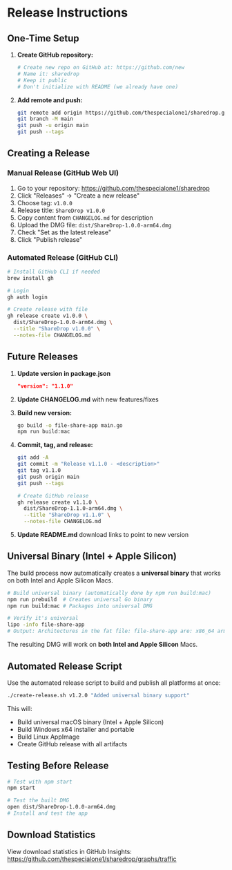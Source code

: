 # Release Instructions

## One-Time Setup

1. **Create GitHub repository:**
   ```bash
   # Create new repo on GitHub at: https://github.com/new
   # Name it: sharedrop
   # Keep it public
   # Don't initialize with README (we already have one)
   ```

2. **Add remote and push:**
   ```bash
   git remote add origin https://github.com/thespecialone1/sharedrop.git
   git branch -M main
   git push -u origin main
   git push --tags
   ```

## Creating a Release

### Manual Release (GitHub Web UI)

1. Go to your repository: https://github.com/thespecialone1/sharedrop
2. Click "Releases" → "Create a new release"
3. Choose tag: `v1.0.0`
4. Release title: `ShareDrop v1.0.0`
5. Copy content from `CHANGELOG.md` for description
6. Upload the DMG file: `dist/ShareDrop-1.0.0-arm64.dmg`
7. Check "Set as the latest release"
8. Click "Publish release"

### Automated Release (GitHub CLI)

```bash
# Install GitHub CLI if needed
brew install gh

# Login
gh auth login

# Create release with file
gh release create v1.0.0 \
  dist/ShareDrop-1.0.0-arm64.dmg \
  --title "ShareDrop v1.0.0" \
  --notes-file CHANGELOG.md
```

## Future Releases

1. **Update version in package.json**
   ```json
   "version": "1.1.0"
   ```

2. **Update CHANGELOG.md** with new features/fixes

3. **Build new version:**
   ```bash
   go build -o file-share-app main.go
   npm run build:mac
   ```

4. **Commit, tag, and release:**
   ```bash
   git add -A
   git commit -m "Release v1.1.0 - <description>"
   git tag v1.1.0
   git push origin main
   git push --tags
   
   # Create GitHub release
   gh release create v1.1.0 \
     dist/ShareDrop-1.1.0-arm64.dmg \
     --title "ShareDrop v1.1.0" \
     --notes-file CHANGELOG.md
   ```

5. **Update README.md** download links to point to new version

## Universal Binary (Intel + Apple Silicon)

The build process now automatically creates a **universal binary** that works on both Intel and Apple Silicon Macs.

```bash
# Build universal binary (automatically done by npm run build:mac)
npm run prebuild  # Creates universal Go binary
npm run build:mac # Packages into universal DMG

# Verify it's universal
lipo -info file-share-app
# Output: Architectures in the fat file: file-share-app are: x86_64 arm64
```

The resulting DMG will work on **both Intel and Apple Silicon** Macs.

## Automated Release Script

Use the automated release script to build and publish all platforms at once:

```bash
./create-release.sh v1.2.0 "Added universal binary support"
```

This will:
- Build universal macOS binary (Intel + Apple Silicon)
- Build Windows x64 installer and portable
- Build Linux AppImage
- Create GitHub release with all artifacts

## Testing Before Release

```bash
# Test with npm start
npm start

# Test the built DMG
open dist/ShareDrop-1.0.0-arm64.dmg
# Install and test the app
```

## Download Statistics

View download statistics in GitHub Insights:
https://github.com/thespecialone1/sharedrop/graphs/traffic
